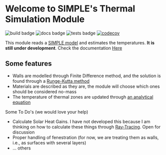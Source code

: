 # Welcome to SIMPLE's Thermal Simulation Module

![build badge](https://github.com/SIMPLE-BuildingSimulation/thermal/actions/workflows/build.yaml/badge.svg)
![docs badge](https://github.com/SIMPLE-BuildingSimulation/thermal/actions/workflows/docs.yaml/badge.svg)
![tests badge](https://github.com/SIMPLE-BuildingSimulation/thermal/actions/workflows/tests.yaml/badge.svg)
[![codecov](https://codecov.io/gh/SIMPLE-BuildingSimulation/thermal/branch/main/graph/badge.svg?token=X6RV5WE0UL)](https://codecov.io/gh/SIMPLE-BuildingSimulation/thermal)


This module reads a [SIMPLE model](https://github.com/SIMPLE-BuildingSimulation/simple_model) and estimates the temperatures. **It is still under development**. Check the documentation [Here](https://simple-buildingsimulation.github.io/thermal/)

## Some features

* Walls are modelled through Finite Difference method, and the solution is found through a [Runge-Kutta method](https://en.wikipedia.org/wiki/Runge%E2%80%93Kutta_methods)
* Materials are described as they are, the module will choose which ones should be considered no-mass
* The temperature of thermal zones are updated through [an analytical equation](https://simple-buildingsimulation.github.io/thermal/thermal/model/struct.ThermalModel.html#method.calculate_zones_abc)

Some To Do's (we would love your help)

* Calculate Solar Heat Gains. I have not developed this because I am thinking on how to calculate these things through [Ray-Tracing](https://github.com/SIMPLE-BuildingSimulation/rendering). Open for discussion
* Proper handling of fenestration (for now, we are treating them as walls, i.e., as surfaces with several layers)
* ... others



